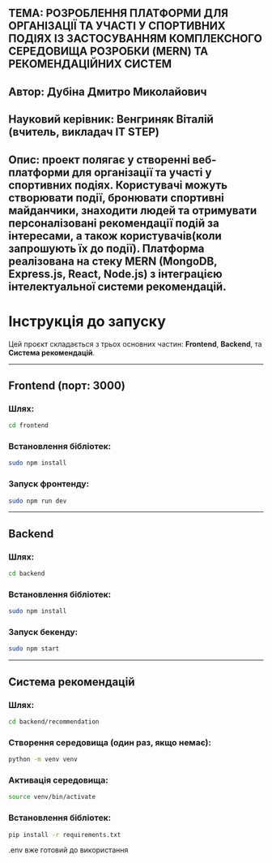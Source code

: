 ТЕМА: РОЗРОБЛЕННЯ ПЛАТФОРМИ ДЛЯ ОРГАНІЗАЦІЇ ТА УЧАСТІ У СПОРТИВНИХ ПОДІЯХ ІЗ ЗАСТОСУВАННЯМ КОМПЛЕКСНОГО СЕРЕДОВИЩА РОЗРОБКИ (MERN) ТА РЕКОМЕНДАЦІЙНИХ СИСТЕМ
---

Автор: Дубіна Дмитро Миколайович
---

Науковий керівник: Венгриняк Віталій (вчитель, викладач IT STEP)
---

Опис: проект полягає у створенні веб-платформи для організації та участі у спортивних подіях. Користувачі можуть створювати події, бронювати спортивні майданчики, знаходити людей та отримувати персоналізовані рекомендації подій за інтересами, а також користувачів(коли запрошують їх до події). Платформа реалізована на стеку MERN (MongoDB, Express.js, React, Node.js) з інтеграцією інтелектуальної системи рекомендацій.
---



# Інструкція до запуску

Цей проєкт складається з трьох основних частин: **Frontend**, **Backend**, та **Система рекомендацій**.

---

## Frontend (порт: 3000)

### Шлях:
```bash
cd frontend
```

### Встановлення бібліотек:
```bash
sudo npm install
```

### Запуск фронтенду:
```bash
sudo npm run dev
```

---

## Backend

### Шлях:
```bash
cd backend
```

### Встановлення бібліотек:
```bash
sudo npm install
```

### Запуск бекенду:
```bash
sudo npm start
```

---

## Система рекомендацій

### Шлях:
```bash
cd backend/recommendation
```

### Створення середовища (один раз, якщо немає):
```bash
python -m venv venv
```

### Активація середовища:
```bash
source venv/bin/activate
```

### Встановлення бібліотек:
```bash
pip install -r requirements.txt
```

.env вже готовий до використання





